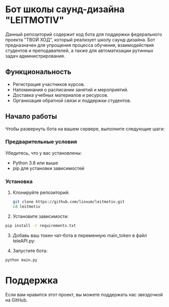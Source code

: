 # Бот школы саунд-дизайна "LEITMOTIV"

Данный репозиторий содержит код бота для поддержки федерального проекта "ТВОЙ ХОД", который реализует школу саунд-дизайна. Бот предназначен для упрощения процесса обучения, взаимодействия студентов и преподавателей, а также для автоматизации рутинных задач администрирования.

## Функциональность

* Регистрация участников курсов.
* Напоминания о расписании занятий и мероприятий.
* Доставка учебных материалов и ресурсов.
* Организация обратной связи и поддержки студентов.

## Начало работы

Чтобы развернуть бота на вашем сервере, выполните следующие шаги:

### Предварительные условия

Убедитесь, что у вас установлены:

- Python 3.8 или выше
- pip для установки зависимостей

### Установка

1. Клонируйте репозиторий:
   ```bash
   git clone https://github.com/linxum/leitmotiv.git
   cd leitmotiv
   ```
2. Установите зависимости:
  ```bash
  pip install -r requirements.txt
  ```
3. Добавь ваш токен чат-бота в переменную main_token в файл teleAPI.py:

4. Запустите бота:
  ```bash
  python main.py
  ```

# Поддержка
Если вам нравится этот проект, вы можете поддержать нас звездочкой на GitHub.
